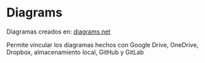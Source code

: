 # Diagrams

Diagramas creados en: [diagrams.net](https://app.diagrams.net/)

Permite vincular los diagramas hechos con Google Drive, OneDrive, Dropbox, almacenamiento local, GitHub y GitLab
